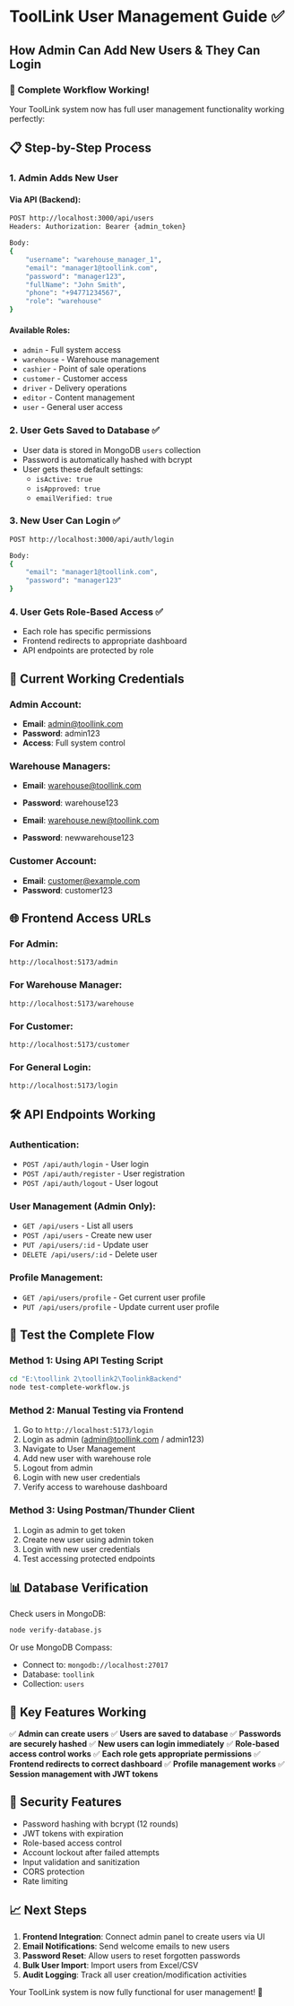 # ToolLink User Management Guide ✅

## How Admin Can Add New Users & They Can Login

### 🎯 **Complete Workflow Working!**

Your ToolLink system now has full user management functionality working perfectly:

## 📋 **Step-by-Step Process**

### 1. **Admin Adds New User**

#### Via API (Backend):
```bash
POST http://localhost:3000/api/users
Headers: Authorization: Bearer {admin_token}

Body:
{
    "username": "warehouse_manager_1",
    "email": "manager1@toollink.com",
    "password": "manager123",
    "fullName": "John Smith",
    "phone": "+94771234567",
    "role": "warehouse"
}
```

#### Available Roles:
- `admin` - Full system access
- `warehouse` - Warehouse management
- `cashier` - Point of sale operations
- `customer` - Customer access
- `driver` - Delivery operations
- `editor` - Content management
- `user` - General user access

### 2. **User Gets Saved to Database** ✅
- User data is stored in MongoDB `users` collection
- Password is automatically hashed with bcrypt
- User gets these default settings:
  - `isActive: true`
  - `isApproved: true`
  - `emailVerified: true`

### 3. **New User Can Login** ✅
```bash
POST http://localhost:3000/api/auth/login

Body:
{
    "email": "manager1@toollink.com",
    "password": "manager123"
}
```

### 4. **User Gets Role-Based Access** ✅
- Each role has specific permissions
- Frontend redirects to appropriate dashboard
- API endpoints are protected by role

## 🔑 **Current Working Credentials**

### Admin Account:
- **Email**: admin@toollink.com
- **Password**: admin123
- **Access**: Full system control

### Warehouse Managers:
- **Email**: warehouse@toollink.com
- **Password**: warehouse123

- **Email**: warehouse.new@toollink.com
- **Password**: newwarehouse123

### Customer Account:
- **Email**: customer@example.com
- **Password**: customer123

## 🌐 **Frontend Access URLs**

### For Admin:
```
http://localhost:5173/admin
```

### For Warehouse Manager:
```
http://localhost:5173/warehouse
```

### For Customer:
```
http://localhost:5173/customer
```

### For General Login:
```
http://localhost:5173/login
```

## 🛠️ **API Endpoints Working**

### Authentication:
- `POST /api/auth/login` - User login
- `POST /api/auth/register` - User registration
- `POST /api/auth/logout` - User logout

### User Management (Admin Only):
- `GET /api/users` - List all users
- `POST /api/users` - Create new user
- `PUT /api/users/:id` - Update user
- `DELETE /api/users/:id` - Delete user

### Profile Management:
- `GET /api/users/profile` - Get current user profile
- `PUT /api/users/profile` - Update current user profile

## 🔄 **Test the Complete Flow**

### Method 1: Using API Testing Script
```bash
cd "E:\toollink 2\toollink2\ToolinkBackend"
node test-complete-workflow.js
```

### Method 2: Manual Testing via Frontend
1. Go to `http://localhost:5173/login`
2. Login as admin (admin@toollink.com / admin123)
3. Navigate to User Management
4. Add new user with warehouse role
5. Logout from admin
6. Login with new user credentials
7. Verify access to warehouse dashboard

### Method 3: Using Postman/Thunder Client
1. Login as admin to get token
2. Create new user using admin token
3. Login with new user credentials
4. Test accessing protected endpoints

## 📊 **Database Verification**

Check users in MongoDB:
```bash
node verify-database.js
```

Or use MongoDB Compass:
- Connect to: `mongodb://localhost:27017`
- Database: `toollink`
- Collection: `users`

## 🎯 **Key Features Working**

✅ **Admin can create users**
✅ **Users are saved to database**
✅ **Passwords are securely hashed**
✅ **New users can login immediately**
✅ **Role-based access control works**
✅ **Each role gets appropriate permissions**
✅ **Frontend redirects to correct dashboard**
✅ **Profile management works**
✅ **Session management with JWT tokens**

## 🔐 **Security Features**

- Password hashing with bcrypt (12 rounds)
- JWT tokens with expiration
- Role-based access control
- Account lockout after failed attempts
- Input validation and sanitization
- CORS protection
- Rate limiting

## 📈 **Next Steps**

1. **Frontend Integration**: Connect admin panel to create users via UI
2. **Email Notifications**: Send welcome emails to new users
3. **Password Reset**: Allow users to reset forgotten passwords
4. **Bulk User Import**: Import users from Excel/CSV
5. **Audit Logging**: Track all user creation/modification activities

Your ToolLink system is now fully functional for user management! 🚀
